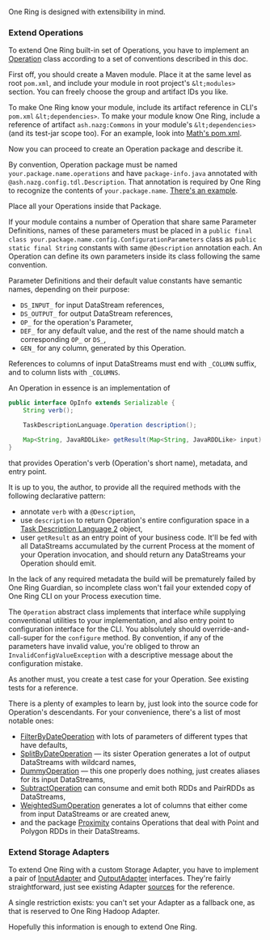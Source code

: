 One Ring is designed with extensibility in mind.

### Extend Operations

To extend One Ring built-in set of Operations, you have to implement an [Operation](./Commons/src/main/java/ash/nazg/spark/Operation.java) class according to a set of conventions described in this doc.

First off, you should create a Maven module. Place it at the same level as root `pom.xml`, and include your module in root project's `&lt;modules>` section. You can freely choose the group and artifact IDs you like.

To make One Ring know your module, include its artifact reference in CLI's `pom.xml` `&lt;dependencies>`. To make your module know One Ring, include a reference of artifact `ash.nazg:Commons` in your module's `&lt;dependencies>` (and its test-jar scope too). For an example, look into [Math's pom.xml](./Math/pom.xml).

Now you can proceed to create an Operation package and describe it.

By convention, Operation package must be named `your.package.name.operations` and have `package-info.java` annotated with `@ash.nazg.config.tdl.Description`. That annotation is required by One Ring to recognize the contents of `your.package.name`. [There's an example](./Math/src/main/java/ash/nazg/math/operations/package-info.java).

Place all your Operations inside that Package.

If your module contains a number of Operation that share same Parameter Definitions, names of these parameters must be placed in a `public final class your.package.name.config.ConfigurationParameters` class as `public static final String` constants with same `@Description` annotation each. An Operation can define its own parameters inside its class following the same convention.

Parameter Definitions and their default value constants have semantic names, depending on their purpose:
* `DS_INPUT_` for input DataStream references,
* `DS_OUTPUT_` for output DataStream references,
* `OP_` for the operation's Parameter,
* `DEF_` for any default value, and the rest of the name should match a corresponding `OP_` or `DS_`,
* `GEN_` for any column, generated by this Operation.
 
References to columns of input DataStreams must end with `_COLUMN` suffix, and to column lists with `_COLUMNS`.
 
An Operation in essence is an implementation of
```java
public interface OpInfo extends Serializable {
    String verb();

    TaskDescriptionLanguage.Operation description();

    Map<String, JavaRDDLike> getResult(Map<String, JavaRDDLike> input) throws Exception;
}
```
that provides Operation's verb (Operation's short name), metadata, and entry point.

It is up to you, the author, to provide all the required methods with the following declarative pattern:
* annotate `verb` with a `@Description`,
* use `description` to return Operation's entire configuration space in a [Task Description Language 2](./Commons/src/main/java/ash/nazg/config/tdl/TaskDescriptionLanguage.java) object,
* user `getResult` as an entry point of your business code. It'll be fed with all DataStreams accumulated by the current Process at the moment of your Operation invocation, and should return any DataStreams your Operation should emit.

 In the lack of any required metadata the build will be prematurely failed by One Ring Guardian, so incomplete class won't fail your extended copy of One Ring CLI on your Process execution time.

The `Operation` abstract class implements that interface while supplying conventional utilities to your implementation, and also entry point to configuration interface for the CLI. You ablsolutely should override-and-call-super for the `configure` method. By convention, if any of the parameters have invalid value, you're obliged to throw an `InvalidConfigValueException` with a descriptive message about the configuration mistake.

As another must, you create a test case for your Operation. See existing tests for a reference.

There is a plenty of examples to learn by, just look into the source code for Operation's descendants. For your convenience, there's a list of most notable ones:
* [FilterByDateOperation](./DateTime/src/main/java/ash/nazg/datetime/operations/FilterByDateOperation.java) with lots of parameters of different types that have defaults,
* [SplitByDateOperation](./DateTime/src/main/java/ash/nazg/datetime/operations/SplitByDateOperation.java) — its sister Operation generates a lot of output DataStreams with wildcard names,
* [DummyOperation](./Commons/src/main/java/ash/nazg/commons/operations/DummyOperation.java) — this one properly does nothing, just creates aliases for its input DataStreams,
* [SubtractOperation](./Commons/src/main/java/ash/nazg/commons/operations/SubtractOperation.java) can consume and emit both RDDs and PairRDDs as DataStreams,
* [WeightedSumOperation](./Math/src/main/java/ash/nazg/math/operations/WeightedSumOperation.java) generates a lot of columns that either come from input DataStreams or are created anew,
* and the package [Proximity](./Proximity/src/main/java/ash/nazg/proximity/operations/package-info.java) contains Operations that deal with Point and Polygon RDDs in their DataStreams.

### Extend Storage Adapters

To extend One Ring with a custom Storage Adapter, you have to implement a pair of [InputAdapter](./Commons/src/main/java/ash/nazg/storage/InputAdapter.java) and [OutputAdapter](./Commons/src/main/java/ash/nazg/storage/OutputAdapter.java) interfaces. They're fairly straightforward, just see existing Adapter [sources](./Dist/src/main/java/ash/nazg/storage) for the reference.

A single restriction exists: you can't set your Adapter as a fallback one, as that is reserved to One Ring Hadoop Adapter.

Hopefully this information is enough to extend One Ring.
